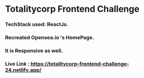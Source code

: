 # Totalitycorp Frontend Challenge

### TechStack used: ReactJs.

### Recreated Opensea.io 's HomePage. 

### It is Responsive as well. 

### Live Link : https://totalitycorp-frontend-challenge-24.netlify.app/
